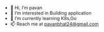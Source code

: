 - 👋 Hi, I’m pavan
- 👀 I’m interested in Building application
- 🌱 I’m currently learning K8s,Go
- 📫 Reach me at pavanbhat24@gmail.com

<!---
pavan2425/pavan2425 is a ✨ special ✨ repository because its `README.md` (this file) appears on your GitHub profile.
You can click the Preview link to take a look at your changes.
--->
